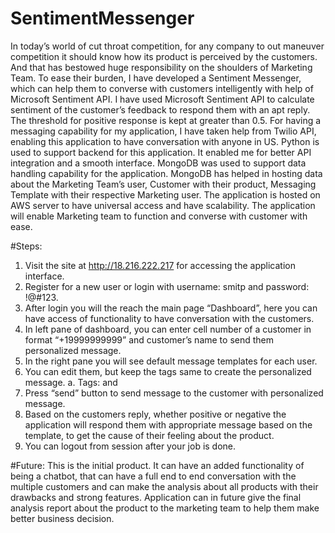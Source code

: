 # SentimentMessenger
In today’s world of cut throat competition, for any company to out maneuver competition it should know how its product is perceived by the customers. And that has bestowed huge responsibility on the shoulders of Marketing Team. To ease their burden, I have developed a Sentiment Messenger, which can help them to converse with customers intelligently with help of Microsoft Sentiment API.
I have used Microsoft Sentiment API to calculate sentiment of the customer’s feedback to respond them with an apt reply. The threshold for positive response is kept at greater than 0.5. For having a messaging capability for my application, I have taken help from Twilio API, enabling this application to have conversation with anyone in US.
Python is used to support backend for this application. It enabled me for better API integration and a smooth interface. MongoDB was used to support data handling capability for the application. MongoDB has helped in hosting data about the Marketing Team’s user, Customer with their product, Messaging Template with their respective Marketing user. 
The application is hosted on AWS server to have universal access and have scalability. The application will enable Marketing team to function and converse with customer with ease.

#Steps:
1.	Visit the site at http://18.216.222.217 for accessing the application interface.
2.	Register for a new user or login with username: smitp and password: !@#123.
3.	After login you will the reach the main page “Dashboard”, here you can have access of functionality to have conversation with the customers.
4.	In left pane of dashboard, you can enter cell number of a customer in format “+19999999999” and customer’s name to send them personalized message.
5.	In the right pane you will see default message templates for each user.
6.	You can edit them, but keep the tags same to create the personalized message.
a.	Tags: <firstName> and <productType>
7.	Press “send” button to send message to the customer with personalized message.
8.	Based on the customers reply, whether positive or negative the application will respond them with appropriate message based on the template, to get the cause of their feeling about the product.
9.	You can logout from session after your job is done.

#Future:
This is the initial product. It can have an added functionality of being a chatbot, that can have a full end to end conversation with the multiple customers and can make the analysis about all products with their drawbacks and strong features. Application can in future give the final analysis report about the product to the marketing team to help them make better business decision.
